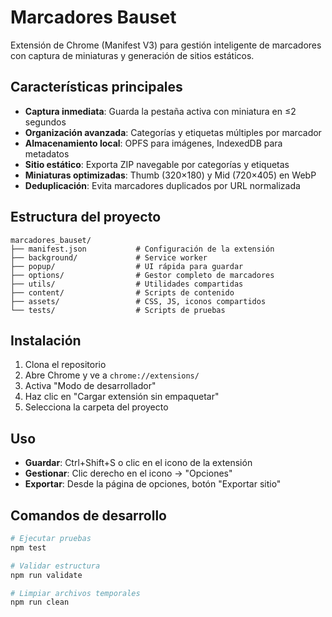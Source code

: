 # Marcadores Bauset

Extensión de Chrome (Manifest V3) para gestión inteligente de marcadores con captura de miniaturas y generación de sitios estáticos.

## Características principales

- **Captura inmediata**: Guarda la pestaña activa con miniatura en ≤2 segundos
- **Organización avanzada**: Categorías y etiquetas múltiples por marcador
- **Almacenamiento local**: OPFS para imágenes, IndexedDB para metadatos
- **Sitio estático**: Exporta ZIP navegable por categorías y etiquetas
- **Miniaturas optimizadas**: Thumb (320×180) y Mid (720×405) en WebP
- **Deduplicación**: Evita marcadores duplicados por URL normalizada

## Estructura del proyecto

```
marcadores_bauset/
├── manifest.json           # Configuración de la extensión
├── background/             # Service worker
├── popup/                  # UI rápida para guardar
├── options/                # Gestor completo de marcadores
├── utils/                  # Utilidades compartidas
├── content/                # Scripts de contenido
├── assets/                 # CSS, JS, iconos compartidos
└── tests/                  # Scripts de pruebas
```

## Instalación

1. Clona el repositorio
2. Abre Chrome y ve a `chrome://extensions/`
3. Activa "Modo de desarrollador"
4. Haz clic en "Cargar extensión sin empaquetar"
5. Selecciona la carpeta del proyecto

## Uso

- **Guardar**: Ctrl+Shift+S o clic en el icono de la extensión
- **Gestionar**: Clic derecho en el icono → "Opciones"
- **Exportar**: Desde la página de opciones, botón "Exportar sitio"

## Comandos de desarrollo

```bash
# Ejecutar pruebas
npm test

# Validar estructura
npm run validate

# Limpiar archivos temporales
npm run clean
```